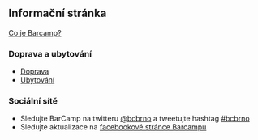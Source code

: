 Informační stránka
------------------
[Co je Barcamp?](/2014/stranka/co-je-barcamp.html)

### Doprava a ubytování
 - [Doprava](/2014/stranka/doprava.html)
 - [Ubytování](/2014/stranka/ubytovani.html)

### Sociální sítě
 - Sledujte BarCamp na twitteru [@bcbrno](https://twitter.com/bcbrno) a tweetujte hashtag [#bcbrno](https://twitter.com/search?q=%23bcbrno)
 - Sledujte aktualizace na [facebookové stránce Barcampu](https://www.facebook.com/barcamp.brno)